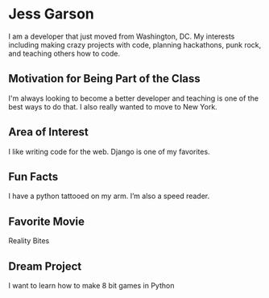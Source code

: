 # Jess Garson 

I am a developer that just moved from Washington, DC. My interests including making crazy projects with code, planning hackathons, punk rock, and teaching others how to code. 

## Motivation for Being Part of the Class
I'm always looking to become a better developer and teaching is one of the best ways to do that. I also really wanted to move to New York.

## Area of Interest 
I like writing code for the web. Django is one of my favorites. 

## Fun Facts 
I have a python tattooed on my arm. I’m also a speed reader. 

## Favorite Movie 
Reality Bites

## Dream Project 
I want to learn how to make 8 bit games in Python 
